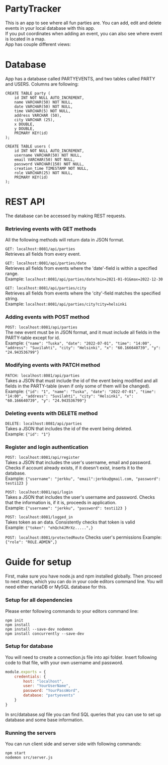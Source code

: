 # PartyTracker
This is an app to see where all fun parties are. You can add, edit and delete events in your local database with this app.   
If you put coordinates when adding an event, you can also see where event is located in a map.   
App has couple different views:


# Database
App has a database called PARTYEVENTS, and two tables called PARTY and USERS. Columns are following:
```shell
CREATE TABLE party (
    id INT NOT NULL AUTO_INCREMENT,
    name VARCHAR(50) NOT NULL,
    date VARCHAR(50) NOT NULL,
    time VARCHAR(5) NOT NULL,
    address VARCHAR (50),
    city VARCHAR (25),
    x DOUBLE,
    y DOUBLE,
    PRIMARY KEY(id)
);

CREATE TABLE users (
    id INT NOT NULL AUTO_INCREMENT,
    username VARCHAR(50) NOT NULL,
    email VARCHAR(50) NOT NULL,
    password VARCHAR(150) NOT NULL,
    creation_time TIMESTAMP NOT NULL,
    role VARCHAR(25) NOT NULL,
    PRIMARY KEY(id)
);
```


# REST API
The database can be accessed by making REST requests.

### Retrieving events with GET methods
All the following methods will return data in JSON format.

```GET: localhost:8081/api/parties```   
Retrieves all fields from every event.

```GET: localhost:8081/api/parties/date```   
Retrieves all fields from events where the 'date'-field is within a specified range.   
Example: ```localhost:8081/api/parties/date?min=2021-01-01&max=2022-12-30```

```GET: localhost:8081/api/parties/city```   
Retrieves all fields from events where the 'city'-field matches the specified string.   
Example: ```localhost:8081/api/parties/city?city=helsinki```

### Adding events with POST method
```POST: localhost:8081/api/parties```   
The new event must be in JSON format, and it must include all fields in the PARTY-table except for id.   
Example: ```{"name": "Tuska", "date": "2022-07-01", "time": "14:00", "address": "Suvilahti", "city": "Helsinki",
"x": "60.166640739", "y": "24.943536799"}```

### Modifying events with PATCH method
```PATCH: localhost:8081/api/parties```   
Takes a JSON that must include the id of the event being modified and all fields in the PARTY-table (even if only some
of them will be changed).  
Example: ```{"id": "1", "name": "Tuska", "date": "2022-07-01", "time": "14:00", "address": "Suvilahti",
"city": "Helsinki", "x": "60.166640739", "y": "24.943536799"}```

### Deleting events with DELETE method
```DELETE: localhost:8081/api/parties```   
Takes a JSON that includes the id of the event being deleted.   
Example: ```{"id": "1"}```

### Register and login authentication
```POST: localhost:8081/api/register```   
Takes a JSON that includes the user's username, email and password. 
Checks if account already exists, if it doesn't exist, inserts it to the database.   
Example: ```{"username": "jerkku", "email":jerkku@gmail.com, "password": testi123 }```

```POST: localhost:8081/api/login```   
Takes a JSON that includes the user's username and password.
Checks that the information is, if it is, proceeds in application.   
Example: ```{"username": "jerkku", "password": testi123 }```

```POST: localhost:8081/logged_in```   
Takes token as an data. Consistently checks that token is valid    
Example: ```{"token": "ehQch4JMrXz.....",}```

```POST: localhost:8081/protectedRoute```
Checks user's permissions
Example: ```{"role": "ROLE.ADMIN",}```



# Guide for setup
First, make sure you have node.js and npm installed globally.
Then proceed to next steps, which you can do in your code editors command line.
You will need either mariaDB or MySQL database for this.
### Setup for all dependencies
Please enter following commands to your editors command line:

```shell
npm init
npm install
npm install --save-dev nodemon
npm install concurrently --save-dev
```
### Setup for database
You will need to create a connection.js file into api folder. Insert following code to that file, with your own username and password.

```js
module.exports = {
    credentials: {
        host: "localhost",
        user: "YourUserName",
        password: "YourPassWord",
        database: "partyevents"
    }
}
```
In src/database.sql file you can find SQL queries that you can use to set up database and some base information.   


### Running the servers
You can run client side and server side with following commands:
```shell
npm start
nodemon src/server.js
```